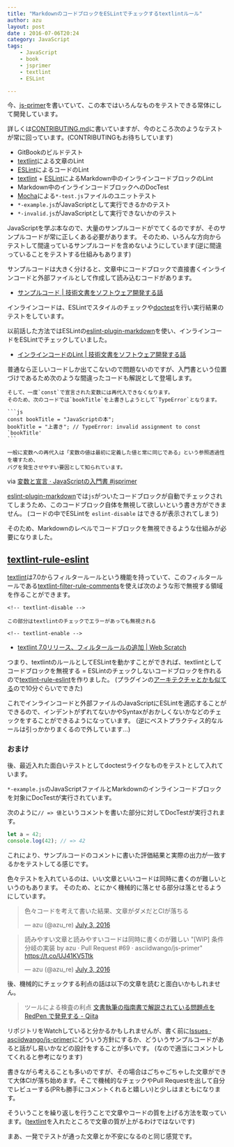 ```yaml
---
title: "MarkdownのコードブロックをESLintでチェックするtextlintルール"
author: azu
layout: post
date : 2016-07-06T20:24
category: JavaScript
tags:
    - JavaScript
    - book
    - jsprimer
    - textlint
    - ESLint

---
```


今、[js-primer](https://github.com/asciidwango/js-primer "js-primer")を書いていて、この本ではいろんなものをテストできる常体にして開発しています。

詳しくは[CONTRIBUTING.md](https://github.com/asciidwango/js-primer/blob/master/CONTRIBUTING.md "CONTRIBUTING.md")に書いていますが、今のところ次のようなテストが常に回っています。(CONTRIBUTINGもお待ちしています)

- GitBookのビルドテスト
- [textlint](https://textlint.github.io/)による文章のLint
- [ESLint](http://eslint.org/ "ESLint")によるコードのLint
- [textlint](https://textlint.github.io/) + [ESLint](http://eslint.org/ "ESLint")によるMarkdown中のインラインコードブロックのLint
- Markdown中のインラインコードブロックへのDocTest
- [Mocha](http://mochajs.org/ "Mocha")による`*-test.js`ファイルのユニットテスト
- `*-example.js`がJavaScriptとして実行できるかのテスト
- `*-invalid.js`がJavaScriptとして実行できないかのテスト

JavaScriptを学ぶ本なので、大量のサンプルコードがでてくるのですが、そのサンプルコードが常に正しくある必要があります。
そのため、いろんな方向からテストして間違っているサンプルコードを含めないようにしています(逆に間違っていることをテストする仕組みもあります)

サンプルコードは大きく分けると、文章中にコードブロックで直接書くインラインコードと外部ファイルとして作成して読み込むコードがあります。

- [サンプルコード | 技術文書をソフトウェア開発する話](https://azu.gitbooks.io/nodefest-technical-writing/content/slide/61.html "サンプルコード | 技術文書をソフトウェア開発する話")

インラインコードは、ESLintでスタイルのチェックや[doctest](https://github.com/azu/power-doctest "doctest")を行い実行結果のテストをしています。

以前話した方法ではESLintの[eslint-plugin-markdown](https://github.com/eslint/eslint-plugin-markdown "eslint-plugin-markdown")を使い、インラインコードをESLintでチェックしていました。

- [インラインコードのLint | 技術文書をソフトウェア開発する話](https://azu.gitbooks.io/nodefest-technical-writing/content/slide/67.html "インラインコードのLint | 技術文書をソフトウェア開発する話")

普通なら正しいコードしか出てこないので問題ないのですが、入門書という位置づけであるため次のような間違ったコードも解説として登場します。

    そして、一度`const`で宣言された変数には再代入できなくなります。
    そのため、次のコードでは`bookTitle`を上書きしようとして`TypeError`となります。
    
    ```js
    const bookTitle = "JavaScriptの本";
    bookTitle = "上書き"; // TypeError: invalid assignment to const `bookTitle'
    ```
    
    一般に変数への再代入は「変数の値は最初に定義した値と常に同じである」という参照透過性を壊すため、
    バグを発生させやすい要因として知られています。

via [変数と宣言 · JavaScriptの入門書 #jsprimer](https://asciidwango.github.io/js-primer/basic/variables/ "変数と宣言 · JavaScriptの入門書 #jsprimer")
    
[eslint-plugin-markdown](https://github.com/eslint/eslint-plugin-markdown "eslint-plugin-markdown")では`js`がついたコードブロックが自動でチェックされてしまうため、このコードブロック自体を無視して欲しいという書き方ができません。
(コードの中でESLintを `eslint-disable` はできるが表示されてしまう)

そのため、Markdownのレベルでコードブロックを無視できるような仕組みが必要になりました。

## [textlint-rule-eslint](https://github.com/azu/textlint-rule-eslint "textlint-rule-eslint")

[textlint](https://textlint.github.io/)は7.0からフィルタールールという機能を持っていて、このフィルタールールである[textlint-filter-rule-comments](https://github.com/textlint/textlint-filter-rule-comments "textlint-filter-rule-comments")を使えば次のような形で無視する領域を作ることができます。

    <!-- textlint-disable -->

    この部分はtextlintのチェックでエラーがあっても無視される

    <!-- textlint-enable -->

- [textlint 7.0リリース、フィルタールールの追加 | Web Scratch](http://efcl.info/2016/06/30/textlint7.0/ "textlint 7.0リリース、フィルタールールの追加 | Web Scratch")

つまり、textlintのルールとしてESLintを動かすことができれば、textlintとしてコードブロックを無視する = ESLintのチェックしないコードブロックを作れるので[textlint-rule-eslint](https://github.com/azu/textlint-rule-eslint "textlint-rule-eslint")を作りました。
(プラグインの[アーキテクチャとかも似てる](https://azu.gitbooks.io/javascript-plugin-architecture/content/ja/ESLint/)ので10分ぐらいでできた)

これでインラインコードと外部ファイルのJavaScriptにESLintを適応することができるので、インデントがずれてないかやSyntaxがおかしくないかなどのチェックをすることができるようになっています。
(逆にベストプラクティス的なルールは引っかかりまくるので外しています…)

### おまけ

後、最近入れた面白いテストとしてdoctestライクなものをテストとして入れています。

`*-example.js`のJavaScriptファイルとMarkdownのインラインコードブロックを対象にDocTestが実行されています。

次のように`// => 値`というコメントを書いた部分に対してDocTestが実行されます。

```js
let a = 42;
console.log(42); // => 42
```

これにより、サンプルコードのコメントに書いた評価結果と実際の出力が一致するかをテストしてる感じです。

色々テストを入れているのは、いい文章といいコードは同時に書くのが難しいというのもあります。
そのため、とにかく機械的に落とせる部分は落とせるようにしています。

<blockquote class="twitter-tweet" data-lang="en"><p lang="ja" dir="ltr">色々コードを考えて書いた結果、文章がダメだとCIが落ちる</p>&mdash; azu (@azu_re) <a href="https://twitter.com/azu_re/status/749461790744977408">July 3, 2016</a></blockquote>
<script async src="//platform.twitter.com/widgets.js" charset="utf-8"></script>

<blockquote class="twitter-tweet" data-lang="en"><p lang="ja" dir="ltr">読みやすい文章と読みやすいコードは同時に書くのが難しい  &quot;[WIP] 条件分岐の実装 by azu · Pull Request #‌69 · asciidwango/js-primer&quot;  <a href="https://t.co/UJ41KV5Ttk">https://t.co/UJ41KV5Ttk</a></p>&mdash; azu (@azu_re) <a href="https://twitter.com/azu_re/status/749462503889833984">July 3, 2016</a></blockquote>
<script async src="//platform.twitter.com/widgets.js" charset="utf-8"></script>

後、機械的にチェックする利点の話は以下の文章を読むと面白いかもしれません。

> ツールによる検査の利点
> [文書執筆の指南書で解説されている問題点を RedPen で発見する - Qiita](http://qiita.com/takahi-i/items/a8b994ef17fd66fe6237 "文書執筆の指南書で解説されている問題点を RedPen で発見する - Qiita")

リポジトリをWatchしていると分かるかもしれませんが、書く前に[Issues · asciidwango/js-primer](https://github.com/asciidwango/js-primer/issues "Issues · asciidwango/js-primer")にどういう方針にするか、どういうサンプルコードがあると話がし易いかなどの設計をすることが多いです。
(なので適当にコメントしてくれると参考になります)

書きながら考えることも多いのですが、その場合はごちゃごちゃした文章ができて大体CIが落ち始めます。そこで機械的なチェックやPull Requestを出して自分でレビューする(PRも勝手にコメントくれると嬉しい)と少しはまともになります。

そういうことを繰り返しを行うことで文章やコードの質を上げる方法を取っています。([textlint](https://textlint.github.io/)を入れたところで文章の質が上がるわけではないです)

まあ、一発でテストが通った文章とか不安になるのと同じ感覚です。
